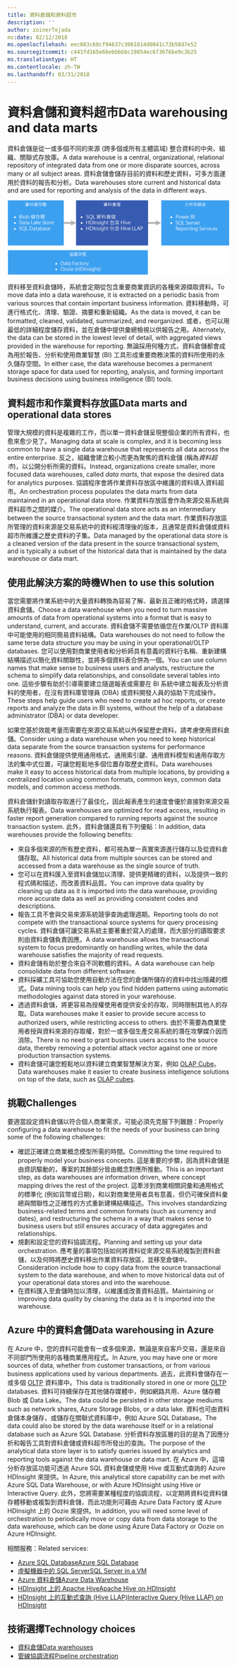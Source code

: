 ```yaml
---
title: 資料倉儲和資料超市
description: ''
author: zoinerTejada
ms:date: 02/12/2018
ms.openlocfilehash: eec883c68cf94637c3061814d0841c73b58d7e52
ms.sourcegitcommit: c441fd165e6bebbbbbc19854ec6f3676be9c3b25
ms.translationtype: HT
ms.contentlocale: zh-TW
ms.lasthandoff: 03/31/2018
---
```

# <a name="data-warehousing-and-data-marts"></a><span data-ttu-id="fc2c5-102">資料倉儲和資料超市</span><span class="sxs-lookup"><span data-stu-id="fc2c5-102">Data warehousing and data marts</span></span>

<span data-ttu-id="fc2c5-103">資料倉儲是從一或多個不同的來源 (跨多個或所有主體區域) 整合資料的中央、組織、關聯式存放庫。</span><span class="sxs-lookup"><span data-stu-id="fc2c5-103">A data warehouse is a central, organizational, relational repository of integrated data from one or more disparate sources, across many or all subject areas.</span></span> <span data-ttu-id="fc2c5-104">資料倉儲會儲存目前的資料和歷史資料，可多方面運用於資料的報告和分析。</span><span class="sxs-lookup"><span data-stu-id="fc2c5-104">Data warehouses store current and historical data and are used for reporting and analysis of the data in different ways.</span></span>

![Azure 中的資料倉儲](./images/data-warehousing.png)

<span data-ttu-id="fc2c5-106">資料移至資料倉儲時，系統會定期從包含重要商業資訊的各種來源擷取資料。</span><span class="sxs-lookup"><span data-stu-id="fc2c5-106">To move data into a data warehouse, it is extracted on a periodic basis from various sources that contain important business information.</span></span> <span data-ttu-id="fc2c5-107">資料移動時，可進行格式化、清理、驗證、摘要和重新組織。</span><span class="sxs-lookup"><span data-stu-id="fc2c5-107">As the data is moved, it can be formatted, cleaned, validated, summarized, and reorganized.</span></span> <span data-ttu-id="fc2c5-108">或者，也可以用最低的詳細程度儲存資料，並在倉儲中提供彙總檢視以供報告之用。</span><span class="sxs-lookup"><span data-stu-id="fc2c5-108">Alternately, the data can be stored in the lowest level of detail, with aggregated views provided in the warehouse for reporting.</span></span> <span data-ttu-id="fc2c5-109">無論採用何種方式，資料倉儲都會成為用於報告、分析和使用商業智慧 (BI) 工具形成重要商務決策的資料所使用的永久儲存空間。</span><span class="sxs-lookup"><span data-stu-id="fc2c5-109">In either case, the data warehouse becomes a permanent storage space for data used for reporting, analysis, and forming important business decisions using business intelligence (BI) tools.</span></span>

## <a name="data-marts-and-operational-data-stores"></a><span data-ttu-id="fc2c5-110">資料超市和作業資料存放區</span><span class="sxs-lookup"><span data-stu-id="fc2c5-110">Data marts and operational data stores</span></span>

<span data-ttu-id="fc2c5-111">管理大規模的資料是複雜的工作，而以單一資料倉儲呈現整個企業的所有資料，也愈來愈少見了。</span><span class="sxs-lookup"><span data-stu-id="fc2c5-111">Managing data at scale is complex, and it is becoming less common to have a single data warehouse that represents all data across the entire enterprise.</span></span> <span data-ttu-id="fc2c5-112">反之，組織會建立較小而更為聚焦的資料倉儲 (稱為*資料超市*)，以公開分析所需的資料。</span><span class="sxs-lookup"><span data-stu-id="fc2c5-112">Instead, organizations create smaller, more focused data warehouses, called *data marts*, that expose the desired data for analytics purposes.</span></span> <span data-ttu-id="fc2c5-113">協調程序會將作業資料存放區中維護的資料填入資料超市。</span><span class="sxs-lookup"><span data-stu-id="fc2c5-113">An orchestration process populates the data marts from data maintained in an operational data store.</span></span> <span data-ttu-id="fc2c5-114">作業資料存放區會作為來源交易系統與資料超市之間的媒介。</span><span class="sxs-lookup"><span data-stu-id="fc2c5-114">The operational data store acts as an intermediary between the source transactional system and the data mart.</span></span> <span data-ttu-id="fc2c5-115">作業資料存放區所管理的資料來源是交易系統中的資料經清理後的版本，且通常是資料倉儲或資料超市所維護之歷史資料的子集。</span><span class="sxs-lookup"><span data-stu-id="fc2c5-115">Data managed by the operational data store is a cleaned version of the data present in the source transactional system, and is typically a subset of the historical data that is maintained by the data warehouse or data mart.</span></span> 

## <a name="when-to-use-this-solution"></a><span data-ttu-id="fc2c5-116">使用此解決方案的時機</span><span class="sxs-lookup"><span data-stu-id="fc2c5-116">When to use this solution</span></span>

<span data-ttu-id="fc2c5-117">當您需要將作業系統中的大量資料轉換為容易了解、最新且正確的格式時，請選擇資料倉儲。</span><span class="sxs-lookup"><span data-stu-id="fc2c5-117">Choose a data warehouse when you need to turn massive amounts of data from operational systems into a format that is easy to understand, current, and accurate.</span></span> <span data-ttu-id="fc2c5-118">資料倉儲不需要依循您在作業/OLTP 資料庫中可能使用的相同簡易資料結構。</span><span class="sxs-lookup"><span data-stu-id="fc2c5-118">Data warehouses do not need to follow the same terse data structure you may be using in your operational/OLTP databases.</span></span> <span data-ttu-id="fc2c5-119">您可以使用對商業使用者和分析師具有意義的資料行名稱、重新建構結構描述以簡化資料關聯性，並將多個資料表合併為一個。</span><span class="sxs-lookup"><span data-stu-id="fc2c5-119">You can use column names that make sense to business users and analysts, restructure the schema to simplify data relationships, and consolidate several tables into one.</span></span> <span data-ttu-id="fc2c5-120">這些步驟有助於引導需要建立隨選報表或需要在 BI 系統中建立報表及分析資料的使用者，在沒有資料庫管理員 (DBA) 或資料開發人員的協助下完成操作。</span><span class="sxs-lookup"><span data-stu-id="fc2c5-120">These steps help guide users who need to create ad hoc reports, or create reports and analyze the data in BI systems, without the help of a database administrator (DBA) or data developer.</span></span>

<span data-ttu-id="fc2c5-121">如果您基於效能考量而需要在來源交易系統以外保留歷史資料，請考慮使用資料倉儲。</span><span class="sxs-lookup"><span data-stu-id="fc2c5-121">Consider using a data warehouse when you need to keep historical data separate from the source transaction systems for performance reasons.</span></span> <span data-ttu-id="fc2c5-122">資料倉儲提供使用通用格式、通用索引鍵、通用資料模型和通用存取方法的集中式位置，可讓您輕鬆地多個位置存取歷史資料。</span><span class="sxs-lookup"><span data-stu-id="fc2c5-122">Data warehouses make it easy to access historical data from multiple locations, by providing a centralized location using common formats, common keys, common data models, and common access methods.</span></span>

<span data-ttu-id="fc2c5-123">資料倉儲針對讀取存取進行了最佳化，因此報表產生的速度會優於直接對來源交易系統執行報表。</span><span class="sxs-lookup"><span data-stu-id="fc2c5-123">Data warehouses are optimized for read access, resulting in faster report generation compared to running reports against the source transaction system.</span></span> <span data-ttu-id="fc2c5-124">此外，資料倉儲還具有下列優點：</span><span class="sxs-lookup"><span data-stu-id="fc2c5-124">In addition, data warehouses provide the following benefits:</span></span>

* <span data-ttu-id="fc2c5-125">來自多個來源的所有歷史資料，都可視為單一真實來源進行儲存以及從資料倉儲存取。</span><span class="sxs-lookup"><span data-stu-id="fc2c5-125">All historical data from multiple sources can be stored and accessed from a data warehouse as the single source of truth.</span></span>
* <span data-ttu-id="fc2c5-126">您可以在資料匯入至資料倉儲加以清理、提供更精確的資料，以及提供一致的程式碼和描述，而改善資料品質。</span><span class="sxs-lookup"><span data-stu-id="fc2c5-126">You can improve data quality by cleaning up data as it is imported into the data warehouse, providing more accurate data as well as providing consistent codes and descriptions.</span></span>
* <span data-ttu-id="fc2c5-127">報告工具不會與交易來源系統競爭查詢處理週期。</span><span class="sxs-lookup"><span data-stu-id="fc2c5-127">Reporting tools do not compete with the transactional source systems for query processing cycles.</span></span> <span data-ttu-id="fc2c5-128">資料倉儲可讓交易系統主要著重於寫入的處理，而大部分的讀取要求則由資料倉儲負責因應。</span><span class="sxs-lookup"><span data-stu-id="fc2c5-128">A data warehouse allows the transactional system to focus predominantly on handling writes, while the data warehouse satisfies the majority of read requests.</span></span>
* <span data-ttu-id="fc2c5-129">資料倉儲有助於整合來自不同軟體的資料。</span><span class="sxs-lookup"><span data-stu-id="fc2c5-129">A data warehouse can help consolidate data from different software.</span></span>
* <span data-ttu-id="fc2c5-130">資料採礦工具可協助您使用自動方法在您的倉儲所儲存的資料中找出隱藏的模式。</span><span class="sxs-lookup"><span data-stu-id="fc2c5-130">Data mining tools can help you find hidden patterns using automatic methodologies against data stored in your warehouse.</span></span>
* <span data-ttu-id="fc2c5-131">透過資料倉儲，將更容易為授權使用者提供安全的存取，同時限制其他人的存取。</span><span class="sxs-lookup"><span data-stu-id="fc2c5-131">Data warehouses make it easier to provide secure access to authorized users, while restricting access to others.</span></span> <span data-ttu-id="fc2c5-132">由於不需要為商業使用者授與資料來源的存取權，對於一或多個生產交易系統的潛在攻擊媒介因而消除。</span><span class="sxs-lookup"><span data-stu-id="fc2c5-132">There is no need to grant business users access to the source data, thereby removing a potential attack vector against one or more production transaction systems.</span></span>
* <span data-ttu-id="fc2c5-133">資料倉儲可讓您輕鬆地以資料建立商業智慧解決方案，例如 [OLAP Cube](online-analytical-processing.md)。</span><span class="sxs-lookup"><span data-stu-id="fc2c5-133">Data warehouses make it easier to create business intelligence solutions on top of the data, such as [OLAP cubes](online-analytical-processing.md).</span></span>

## <a name="challenges"></a><span data-ttu-id="fc2c5-134">挑戰</span><span class="sxs-lookup"><span data-stu-id="fc2c5-134">Challenges</span></span>

<span data-ttu-id="fc2c5-135">要適當設定資料倉儲以符合個人商業需求，可能必須先克服下列難題：</span><span class="sxs-lookup"><span data-stu-id="fc2c5-135">Properly configuring a data warehouse to fit the needs of your business can bring some of the following challenges:</span></span>

* <span data-ttu-id="fc2c5-136">確認正確建立商業概念模型所需的時間。</span><span class="sxs-lookup"><span data-stu-id="fc2c5-136">Committing the time required to properly model your business concepts.</span></span> <span data-ttu-id="fc2c5-137">這是重要的步驟，因為資料倉儲是由資訊驅動的，專案的其餘部分皆由概念對應所推動。</span><span class="sxs-lookup"><span data-stu-id="fc2c5-137">This is an important step, as data warehouses are information driven, where concept mapping drives the rest of the project.</span></span> <span data-ttu-id="fc2c5-138">這牽涉到商業相關詞彙和通用格式的標準化 (例如貨幣或日期)，和以對商業使用者具有意義，但仍可確保資料彙總與關聯性之正確性的方式重新建構結構描述。</span><span class="sxs-lookup"><span data-stu-id="fc2c5-138">This involves standardizing business-related terms and common formats (such as currency and dates), and restructuring the schema in a way that makes sense to business users but still ensures accuracy of data aggregates and relationships.</span></span>
* <span data-ttu-id="fc2c5-139">規劃和設定您的資料協調流程。</span><span class="sxs-lookup"><span data-stu-id="fc2c5-139">Planning and setting up your data orchestration.</span></span> <span data-ttu-id="fc2c5-140">應考量的事項包括如何將資料從來源交易系統複製到資料倉儲，以及何時將歷史資料移出作業資料存放區，並移至倉儲中。</span><span class="sxs-lookup"><span data-stu-id="fc2c5-140">Consideration include how to copy data from the source transactional system to the data warehouse, and when to move historical data out of your operational data stores and into the warehouse.</span></span>
* <span data-ttu-id="fc2c5-141">在資料匯入至倉儲時加以清理，以維護或改善資料品質。</span><span class="sxs-lookup"><span data-stu-id="fc2c5-141">Maintaining or improving data quality by cleaning the data as it is imported into the warehouse.</span></span>

## <a name="data-warehousing-in-azure"></a><span data-ttu-id="fc2c5-142">Azure 中的資料倉儲</span><span class="sxs-lookup"><span data-stu-id="fc2c5-142">Data warehousing in Azure</span></span>

<span data-ttu-id="fc2c5-143">在 Azure 中，您的資料可能會有一或多個來源，無論是來自客戶交易，還是來自不同部門所使用的各種商業應用程式。</span><span class="sxs-lookup"><span data-stu-id="fc2c5-143">In Azure, you may have one or more sources of data, whether from customer transactions, or from various business applications used by various departments.</span></span> <span data-ttu-id="fc2c5-144">過去，此資料會儲存在一或多個 [OLTP](online-transaction-processing.md) 資料庫中。</span><span class="sxs-lookup"><span data-stu-id="fc2c5-144">This data is traditionally stored in one or more [OLTP](online-transaction-processing.md) databases.</span></span> <span data-ttu-id="fc2c5-145">資料可持續保存在其他儲存媒體中，例如網路共用、Azure 儲存體 Blob 或 Data Lake。</span><span class="sxs-lookup"><span data-stu-id="fc2c5-145">The data could be persisted in other storage mediums such as network shares, Azure Storage Blobs, or a data lake.</span></span> <span data-ttu-id="fc2c5-146">資料也可由資料倉儲本身儲存，或儲存在關聯式資料庫中，例如 Azure SQL Database。</span><span class="sxs-lookup"><span data-stu-id="fc2c5-146">The data could also be stored by the data warehouse itself or in a relational database such as Azure SQL Database.</span></span> <span data-ttu-id="fc2c5-147">分析資料存放區層的目的是為了因應分析和報告工具對資料倉儲或資料超市所發出的查詢。</span><span class="sxs-lookup"><span data-stu-id="fc2c5-147">The purpose of the analytical data store layer is to satisfy queries issued by analytics and reporting tools against the data warehouse or data mart.</span></span> <span data-ttu-id="fc2c5-148">在 Azure 中，這項分析存放區功能可透過 Azure SQL 資料倉儲或使用 Hive 或互動式查詢的 Azure HDInsight 來提供。</span><span class="sxs-lookup"><span data-stu-id="fc2c5-148">In Azure, this analytical store capability can be met with Azure SQL Data Warehouse, or with Azure HDInsight using Hive or Interactive Query.</span></span> <span data-ttu-id="fc2c5-149">此外，您將需要某種程度的協調流程，以定期將資料從資料儲存體移動或複製到資料倉儲，而此功能則可藉由 Azure Data Factory 或 Azure HDInsight 上的 Oozie 來提供。</span><span class="sxs-lookup"><span data-stu-id="fc2c5-149">In addition, you will need some level of orchestration to periodically move or copy data from data storage to the data warehouse, which can be done using Azure Data Factory or Oozie on Azure HDInsight.</span></span>

<span data-ttu-id="fc2c5-150">相關服務：</span><span class="sxs-lookup"><span data-stu-id="fc2c5-150">Related services:</span></span>

* [<span data-ttu-id="fc2c5-151">Azure SQL Database</span><span class="sxs-lookup"><span data-stu-id="fc2c5-151">Azure SQL Database</span></span>](/azure/sql-database/)
* [<span data-ttu-id="fc2c5-152">虛擬機器中的 SQL Server</span><span class="sxs-lookup"><span data-stu-id="fc2c5-152">SQL Server in a VM</span></span>](/sql/sql-server/sql-server-technical-documentation)
* [<span data-ttu-id="fc2c5-153">Azure 資料倉儲</span><span class="sxs-lookup"><span data-stu-id="fc2c5-153">Azure Data Warehouse</span></span>](/azure/sql-data-warehouse/sql-data-warehouse-overview-what-is)
* [<span data-ttu-id="fc2c5-154">HDInsight 上的 Apache Hive</span><span class="sxs-lookup"><span data-stu-id="fc2c5-154">Apache Hive on HDInsight</span></span>](/azure/hdinsight/hadoop/hdinsight-use-hive)
* [<span data-ttu-id="fc2c5-155">HDInsight 上的互動式查詢 (Hive LLAP)</span><span class="sxs-lookup"><span data-stu-id="fc2c5-155">Interactive Query (Hive LLAP) on HDInsight</span></span>](/azure/hdinsight/interactive-query/apache-interactive-query-get-started)


## <a name="technology-choices"></a><span data-ttu-id="fc2c5-156">技術選擇</span><span class="sxs-lookup"><span data-stu-id="fc2c5-156">Technology choices</span></span>

- [<span data-ttu-id="fc2c5-157">資料倉儲</span><span class="sxs-lookup"><span data-stu-id="fc2c5-157">Data warehouses</span></span>](../technology-choices/data-warehouses.md)
- [<span data-ttu-id="fc2c5-158">管線協調流程</span><span class="sxs-lookup"><span data-stu-id="fc2c5-158">Pipeline orchestration</span></span>](../technology-choices/pipeline-orchestration-data-movement.md)

